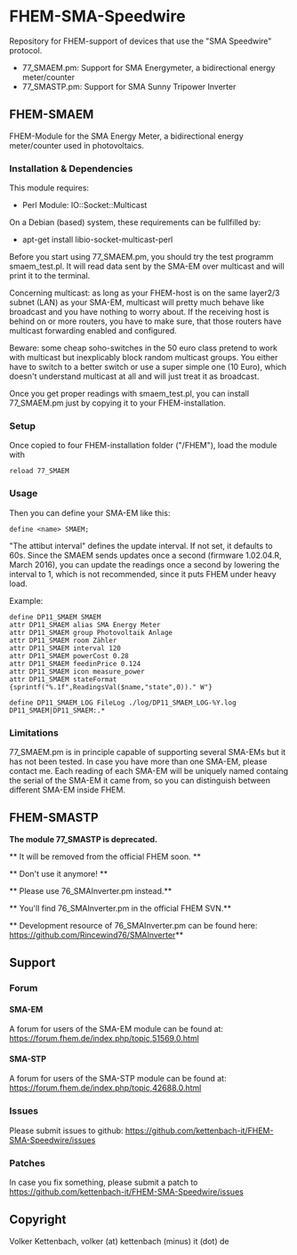 # FHEM-SMA-Speedwire
Repository for FHEM-support of devices that use the "SMA Speedwire" protocol.

* 77_SMAEM.pm: Support for SMA Energymeter, a bidirectional energy meter/counter
* 77_SMASTP.pm: Support for SMA Sunny Tripower Inverter


## FHEM-SMAEM
FHEM-Module for the SMA Energy Meter, a bidirectional energy meter/counter 
used in photovoltaics.

### Installation & Dependencies

This module requires:
- Perl Module: IO::Socket::Multicast

On a Debian (based) system, these requirements can be fullfilled by:
- apt-get install libio-socket-multicast-perl

Before you start using 77_SMAEM.pm, you should try the test
programm smaem_test.pl. It will read data sent by the SMA-EM
over multicast and will print it to the terminal.

Concerning multicast: as long as your FHEM-host is on the same layer2/3 subnet (LAN)
as your SMA-EM, multicast will pretty much behave like broadcast and
you have nothing to worry about.
If the receiving host is behind on or more routers, you have to make sure,
that those routers have multicast forwarding enabled and configured.

Beware: some cheap soho-switches in the 50 euro class pretend to work with 
multicast but inexplicably block random multicast groups. 
You either have to switch to a better switch or use a super simple one (10 Euro),
which doesn't understand multicast at all and will just treat it as broadcast.

Once you get proper readings with smaem_test.pl, you can install 77_SMAEM.pm
just by copying it to your FHEM-installation.

### Setup

Once copied to four FHEM-installation folder ("/FHEM"), load the module with

	reload 77_SMAEM

### Usage

Then you can define your SMA-EM like this: 

	define <name> SMAEM;

"The attibut interval" defines the update interval. If not set, it defaults to 60s. 
Since the SMAEM sends updates once a second (firmware 1.02.04.R, March 2016), 
you can update the readings once a second by lowering the interval to 1, which 
is not recommended, since it puts FHEM under heavy load. 

Example:

	define DP11_SMAEM SMAEM
	attr DP11_SMAEM alias SMA Energy Meter
	attr DP11_SMAEM group Photovoltaik Anlage
	attr DP11_SMAEM room Zähler
	attr DP11_SMAEM interval 120
	attr DP11_SMAEM powerCost 0.28
	attr DP11_SMAEM feedinPrice 0.124
	attr DP11_SMAEM icon measure_power
	attr DP11_SMAEM stateFormat {sprintf("%.1f",ReadingsVal($name,"state",0))." W"}

	define DP11_SMAEM_LOG FileLog ./log/DP11_SMAEM_LOG-%Y.log DP11_SMAEM|DP11_SMAEM:.*


### Limitations
77_SMAEM.pm is in principle capable of supporting several SMA-EMs but it has not been tested.
In case you have more than one SMA-EM, please contact me.
Each reading of each SMA-EM will be uniquely named containg the serial of the SMA-EM it came from,
so you can distinguish between different SMA-EM inside FHEM.


## FHEM-SMASTP

**The module 77_SMASTP is deprecated.**

** It will be removed from the official FHEM soon. **

** Don't use it anymore! **

** Please use 76_SMAInverter.pm instead.**

** You'll find 76_SMAInverter.pm in the official FHEM SVN.**

** Development resource of 76_SMAInverter.pm can be found here: https://github.com/Rincewind76/SMAInverter**



## Support

### Forum
#### SMA-EM
A forum for users of the SMA-EM module can be found at:
https://forum.fhem.de/index.php/topic,51569.0.html

#### SMA-STP
A forum for users of the SMA-STP module can be found at:
https://forum.fhem.de/index.php/topic,42688.0.html

### Issues
Please submit issues to github:
https://github.com/kettenbach-it/FHEM-SMA-Speedwire/issues

### Patches
In case you fix something, please submit a patch to
https://github.com/kettenbach-it/FHEM-SMA-Speedwire/issues

## Copyright
Volker Kettenbach, volker (at) kettenbach (minus) it (dot) de


